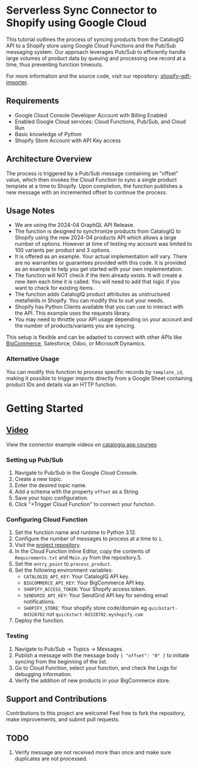 # Serverless Sync Connector to Shopify using Google Cloud

This tutorial outlines the process of syncing products from the CatalogIQ API to a Shopify store using Google Cloud Functions and the Pub/Sub messaging system. Our approach leverages Pub/Sub to efficiently handle large volumes of product data by queuing and processing one record at a time, thus preventing function timeouts.

For more information and the source code, visit our repository: [shopify-gdf-importer](https://github.com/CatalogIQ/shopify-gcf-importer).

## Requirements

- Google Cloud Console Developer Account with Billing Enabled
- Enabled Google Cloud services: Cloud Functions, Pub/Sub, and Cloud Run
- Basic knowledge of Python
- Shopify Store Account with API Key access

## Architecture Overview

The process is triggered by a Pub/Sub message containing an "offset" value, which then invokes the Cloud Function to sync a single product template at a time to Shopify. Upon completion, the function publishes a new message with an incremented offset to continue the process. 

## Usage Notes
- We are using the 2024-04 GraphQL API Release.
- The function is designed to synchronize products from CatalogIQ to Shopify using the new 2024-04 products API which allows a large number of options. However at time of testing my account was limited to 100 variants per product and 3 options.
- It is offered as an example. Your actual implementation will vary. There are no warranties or guarantees provided with this code. It is provided as an example to help you get started with your own implementation.
- The function will NOT check if the item already exists. It will create a new item each time it is called. You will need to add that logic if you want to check for existing items.
- The function adds CatalogIQ product attributes as unstructured metafields in Shopify. You can modify this to suit your needs.
- Shopify has Python Clients available that you can use to interact with the API. This example uses the requests library.
- You may need to throttle your API usage depending on your account and the number of products/variants you are syncing.

This setup is flexible and can be adapted to connect with other APIs like [BigCommerce](https://github.com/CatalogIQ/bigcommerce-gcf-importer), Salesforce, Odoo, or Microsoft Dynamics.

### Alternative Usage

You can modify this function to process specific records by `template_id`, making it possible to trigger imports directly from a Google Sheet containing product IDs and details via an HTTP function.


# Getting Started

## [Video ](https://catalogiq.app/slides/connector-examples-19)
View the connector example videos on [catalogiq.app courses](https://catalogiq.app/slides/connector-examples-19)

### Setting up Pub/Sub

1. Navigate to Pub/Sub in the Google Cloud Console.
2. Create a new topic.
3. Enter the desired topic name.
4. Add a schema with the property `offset` as a String.
5. Save your topic configuration.
6. Click "+Trigger Cloud Function" to connect your function.

### Configuring Cloud Function

1. Set the function name and runtime to Python 3.12.
2. Configure the number of messages to process at a time to `1`.
3. Visit the [project repository](https://github.com/CatalogIQ/shopify-gcf-importer).
4. In the Cloud Function Inline Editor, copy the contents of `Requirements.txt` and `Main.py` from the repository.5. 
6. Set the `entry_point` to `process_product`.
7. Set the following environment variables:
    - `CATALOGIQ_API_KEY`: Your CatalogIQ API key.
    - `BIGCOMMERCE_API_KEY`: Your BigCommerce API key.
    - `SHOPIFY_ACCESS_TOKEN`: Your Shopify access token.
    - `SENDGRID_API_KEY`: Your SendGrid API key for sending email notifications.
    - `SHOPIFY_STORE`: Your shopify store code/domain eg `quickstart-0d328702` not `quickstart-0d328702.myshopify.com`
8. Deploy the function.

### Testing

1. Navigate to Pub/Sub -> Topics -> Messages.
2. Publish a message with the message body `{ "offset": "0" }` to initiate syncing from the beginning of the list.
3. Go to Cloud Function, select your function, and check the Logs for debugging information.
4. Verify the addition of new products in your BigCommerce store.

## Support and Contributions

Contributions to this project are welcome! Feel free to fork the repository, make improvements, and submit pull requests.

## TODO
1. Verify message are not received more than once and make sure duplicates are not processed.


